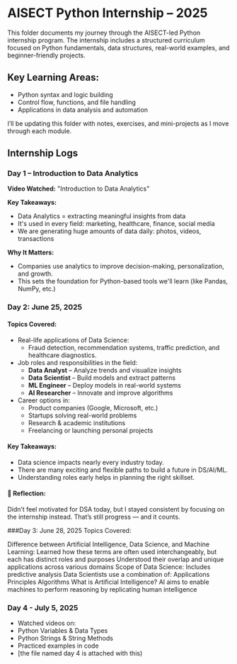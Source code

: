 # AISECT Python Internship – 2025

This folder documents my journey through the AISECT-led Python internship program. The internship includes a structured curriculum focused on Python fundamentals, data structures, real-world examples, and beginner-friendly projects.

##  Key Learning Areas:
- Python syntax and logic building
- Control flow, functions, and file handling
- Applications in data analysis and automation

I’ll be updating this folder with notes, exercises, and mini-projects as I move through each module.


##  Internship Logs

###  Day 1 – Introduction to Data Analytics

**Video Watched:** "Introduction to Data Analytics"

**Key Takeaways:**
- Data Analytics = extracting meaningful insights from data
- It's used in every field: marketing, healthcare, finance, social media
- We are generating huge amounts of data daily: photos, videos, transactions

**Why It Matters:**
- Companies use analytics to improve decision-making, personalization, and growth.
- This sets the foundation for Python-based tools we'll learn (like Pandas, NumPy, etc.)
 ###  **Day 2: June 25, 2025**
####  Topics Covered:
- Real-life applications of Data Science:
  - Fraud detection, recommendation systems, traffic prediction, and healthcare diagnostics.
- Job roles and responsibilities in the field:
  - **Data Analyst** – Analyze trends and visualize insights  
  - **Data Scientist** – Build models and extract patterns  
  - **ML Engineer** – Deploy models in real-world systems  
  - **AI Researcher** – Innovate and improve algorithms
- Career options in:
  - Product companies (Google, Microsoft, etc.)
  - Startups solving real-world problems
  - Research & academic institutions
  - Freelancing or launching personal projects

#### Key Takeaways:
- Data science impacts nearly every industry today.
- There are many exciting and flexible paths to build a future in DS/AI/ML.
- Understanding roles early helps in planning the right skillset.

#### 💬 Reflection:
Didn’t feel motivated for DSA today, but I stayed consistent by focusing on the internship instead. That’s still progress — and it counts.

###Day 3: June 28, 2025
 Topics Covered:

Difference between Artificial Intelligence, Data Science, and Machine Learning:
Learned how these terms are often used interchangeably, but each has distinct roles and purposes
Understood their overlap and unique applications across various domains
Scope of Data Science:
Includes predictive analysis
Data Scientists use a combination of:
Applications
Principles
Algorithms
What is Artificial Intelligence?
AI aims to enable machines to perform reasoning by replicating human intelligence
 
###  Day 4 - July 5, 2025
-  Watched videos on:
  - Python Variables & Data Types
  - Python Strings & String Methods
-  Practiced examples in code
-  [the file named day 4 is attached with this)
 
 
